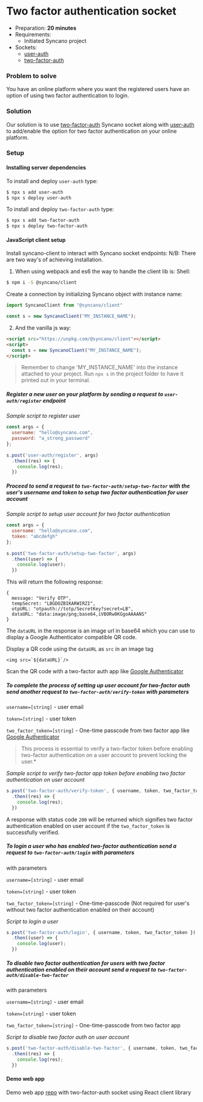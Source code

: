 # Two factor authentication socket

- Preparation: **20 minutes**
- Requirements:
  - Initiated Syncano project
- Sockets:
  - [user-auth](https://syncano.io/#/sockets/user-auth)
  - [two-factor-auth](https://syncano.io/#/sockets/two-factor-auth)

### Problem to solve

You have an online platform where you want the registered users have an option of using two factor authentication to login.

### Solution

Our solution is to use [two-factor-auth](https://syncano.io/#/sockets/two-factor-auth) Syncano socket along with [user-auth](https://syncano.io/#/sockets/user-auth) to add/enable the option for two factor authentication on your online platform.

### Setup

#### Installing server dependencies

To install and deploy `user-auth` type:
```sh
$ npx s add user-auth
$ npx s deploy user-auth
```

To install and deploy `two-factor-auth` type:
```sh
$ npx s add two-factor-auth
$ npx s deploy two-factor-auth
```

#### JavaScript client setup

Install syncano-client to interact with Syncano socket endpoints: 
N/B: There are two way's of achieving installation.

1. When using webpack and es6 the way to handle the client lib is:
Shell:

```sh
$ npm i -S @syncano/client
```

Create a connection by initializing Syncano object with instance name:

```javascript
import SyncanoClient from "@syncano/client"

const s = new SyncanoClient("MY_INSTANCE_NAME");
```

2. And the vanilla js way:
```HTML
<script src="https://unpkg.com/@syncano/client"></script>
<script>
  const s = new SyncanoClient("MY_INSTANCE_NAME");
</script>
```

> Remember to change 'MY_INSTANCE_NAME' into the instance attached to your project. Run `npx s` in the project folder to have it printed out in your terminal.

##### Register a new user on your platform by sending a request to `user-auth/register` endpoint
  
*Sample script to register user*

```javascript
const args = {
  username: "hello@syncano.com",
  password: "a_strong_password"
};
  
s.post('user-auth/register', args)
  .then((res) => {
    console.log(res);
  })
```

##### Proceed to send a request to `two-factor-auth/setup-two-factor` with the user's username and token to setup two factor authentication for user account

*Sample script to setup user account for two factor authentication*

```javascript
const args = {
  username: "hello@syncano.com",
  token: "abcdefgh"
};
  
s.post('two-factor-auth/setup-two-factor', args)
  .then((user) => {
    console.log(user);
  })
```

This will return the following response:
```
{
  message: "Verify OTP",
  tempSecret: "LBGDOZBIKARWIRZI",
  otpURL: "otpauth://totp/SecretKey?secret=LB",
  dataURL: "data:image/png;base64,iVBORw0KGgoAAAANS"
}
```

The `dataURL` in the response is an image url in base64 which you can use to display a Google Authenticator compatible QR code.

Display a QR code using the `dataURL` as `src` in an image tag
```JSX
<img src=`${dataURL}`/>
```
Scan the QR code with a two-factor auth app like
[Google Authenticator](https://play.google.com/store/apps/details?id=com.google.android.apps.authenticator2&hl=en)

##### To complete the process of setting up user account for two-factor auth send another request to `two-factor-auth/verify-token` with parameters

`username=[string]` - user email

`token=[string]` - user token

`two_factor_token=[string]` - One-time passcode from two factor app like [Google Authenticator](https://play.google.com/store/apps/details?id=com.google.android.apps.authenticator2&hl=en)

> This process is essential to verify a two-factor token before enabling two-factor authentication on a user account to prevent locking the user.*

*Sample script to verify two-factor app token before enabling two factor authentication on user account*
```javascript
s.post('two-factor-auth/verify-token', { username, token, two_factor_token })
  .then((res) => {
    console.log(res);
  })
```

A response with status code `200` will be returned which signifies two factor authentication enabled on user account if the `two_factor_token` is successfully verified.

##### To login a user who has enabled two-factor authentication send a request to `two-factor-auth/login` with parameters

with parameters

`username=[string]` - user email

`token=[string]` - user token

`two_factor_token=[string]` - One-time-passcode (Not required for user's without two factor authentication enabled on their account)

*Script to login a user*

```javascript
s.post('two-factor-auth/login', { username, token, two_factor_token })
  .then((user) => {
    console.log(user);
  })
```

##### To disable two factor authentication for users with two factor authentication enabled on their account send a request to `two-factor-auth/disable-two-factor`

with parameters

`username=[string]` - user email

`token=[string]` - user token

`two_factor_token=[string]` - One-time-passcode from two factor app

*Script to disable two factor auth on user account*

```javascript
s.post('two-factor-auth/disable-two-factor', { username, token, two_factor_token })
  .then((res) => {
    console.log(res);
  })
```

#### Demo web app
Demo web app [repo](https://github.com/Syncano/synacno-react-demo-two-factor-auth-socket) with two-factor-auth socket using React client library 
